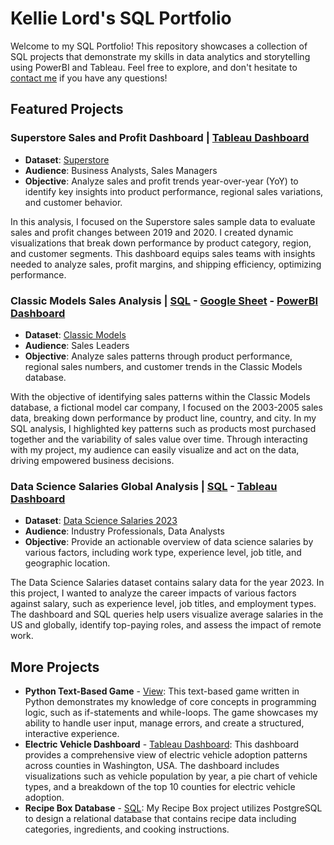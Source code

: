 # Kellie Lord's SQL Portfolio 
Welcome to my SQL Portfolio! This repository showcases a collection of SQL projects that demonstrate my skills in data analytics and storytelling using PowerBI and Tableau. Feel free to explore, and don't hesitate to [contact me](https://www.linkedin.com/in/kellielord/) if you have any questions! 
## Featured Projects

### Superstore Sales and Profit Dashboard | [Tableau Dashboard](https://public.tableau.com/app/profile/kellie.lord/viz/SuperstoreAnalysis_17268536872790/Overview)
- **Dataset**: [Superstore](https://www.kaggle.com/datasets/monisamir/online-super-store-sales-analysis)
- **Audience**: Business Analysts, Sales Managers
- **Objective**: Analyze sales and profit trends year-over-year (YoY) to identify key insights into product performance, regional sales variations, and customer behavior.

In this analysis, I focused on the Superstore sales sample data to evaluate sales and profit changes between 2019 and 2020. I created dynamic visualizations that break down performance by product category, region, and customer segments. This dashboard equips sales teams with insights needed to analyze sales, profit margins, and shipping efficiency, optimizing performance.

### Classic Models Sales Analysis | [SQL](https://github.com/kellielord/SQL-Portfolio/blob/main/Sales%20Overview%20Classic%20Models.sql) - [Google Sheet](https://docs.google.com/spreadsheets/d/1EEH8KPtTxuVk2v5BaW9RD5ewuMzpaKBpJbFbwCT71ys/pubhtml) - [PowerBI Dashboard](https://github.com/kellielord/SQL-Portfolio/blob/main/Classic%20Models%20Dashboard.pdf)
- **Dataset**: [Classic Models](https://www.kaggle.com/code/rhettap1/classicmodels-w-sql-excel-python)
- **Audience**: Sales Leaders 
- **Objective**: Analyze sales patterns through product performance, regional sales numbers, and customer trends in the Classic Models database.

With the objective of identifying sales patterns within the Classic Models database, a fictional model car company, I focused on the 2003-2005 sales data, breaking down performance by product line, country, and city. In my SQL analysis, I highlighted key patterns such as products most purchased together and the variability of sales value over time. Through interacting with my project, my audience can easily visualize and act on the data, driving empowered business decisions.

### Data Science Salaries Global Analysis | [SQL](https://github.com/kellielord/SQL-Portfolio/blob/main/Data%20Science%20Salaries%20Analysis.sql) - [Tableau Dashboard](https://public.tableau.com/app/profile/kellie.lord/viz/DataScienceSalariesAnalysis_17263310433610/USDashboard)
- **Dataset**: [Data Science Salaries 2023](https://www.kaggle.com/datasets/arnabchaki/data-science-salaries-2023)
- **Audience**: Industry Professionals, Data Analysts
- **Objective**: Provide an actionable overview of data science salaries by various factors, including work type, experience level, job title, and geographic location. 

The Data Science Salaries dataset contains salary data for the year 2023. In this project, I wanted to analyze the career impacts of various factors against salary, such as experience level, job titles, and employment types. The dashboard and SQL queries help users visualize average salaries in the US and globally, identify top-paying roles, and assess the impact of remote work. 

## More Projects
- **Python Text-Based Game** - [View](https://github.com/kellielord/SQL-Portfolio/blob/main/Python%20Text%20Based%20Game.py): This text-based game written in Python demonstrates my knowledge of core concepts in programming logic, such as if-statements and while-loops. The game showcases my ability to handle user input, manage errors, and create a structured, interactive experience. 
- **Electric Vehicle Dashboard** - [Tableau Dashboard](https://public.tableau.com/app/profile/kellie.lord/viz/ElectricVehicleDashboard_17260145241310/Dashboard1?publish=yes): This dashboard provides a comprehensive view of electric vehicle adoption patterns across counties in Washington, USA. The dashboard includes visualizations such as vehicle population by year, a pie chart of vehicle types, and a breakdown of the top 10 counties for electric vehicle adoption.
- **Recipe Box Database** - [SQL](https://github.com/kellielord/SQL-Portfolio/blob/main/Recipe%20Box%20Database.sql): My Recipe Box project utilizes PostgreSQL to design a relational database that contains recipe data including categories, ingredients, and cooking instructions. 
